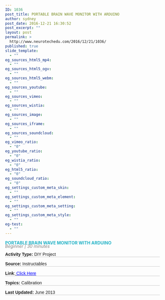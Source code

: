 ```yaml
---
ID: 1036
post_title: PORTABLE BRAIN WAVE MONITOR WITH ARDUINO
author: sydney
post_date: 2016-12-21 16:30:52
post_excerpt: ""
layout: post
permalink: >
  http://www.neurotechedu.com/2016/12/21/1036/
published: true
slide_template:
  - ""
eg_sources_html5_mp4:
  - ""
eg_sources_html5_ogv:
  - ""
eg_sources_html5_webm:
  - ""
eg_sources_youtube:
  - ""
eg_sources_vimeo:
  - ""
eg_sources_wistia:
  - ""
eg_sources_image:
  - ""
eg_sources_iframe:
  - ""
eg_sources_soundcloud:
  - ""
eg_vimeo_ratio:
  - "0"
eg_youtube_ratio:
  - "0"
eg_wistia_ratio:
  - "0"
eg_html5_ratio:
  - "0"
eg_soundcloud_ratio:
  - "0"
eg_settings_custom_meta_skin:
  - ""
eg_settings_custom_meta_element:
  - ""
eg_settings_custom_meta_setting:
  - ""
eg_settings_custom_meta_style:
  - ""
eg-test:
  - ""
---
```

<h4 style="text-align: left; color: #23b2c6; text-transform: uppercase; margin-top: 0; margin-bottom: -0.2em;">Portable Brain Wave monitor with Arduino</h4>
&nbsp;
<h6 style="margin-top: -1.4em; margin-bottom: -0.8em; color: grey;">Beginner | 30 minutes</h6>
&nbsp;
<p style="font-family: 'arial'; margin-top: 0.3em; border-bottom: 1px solid #c4c4c4;"><strong>Activity Type:</strong> DIY Project</p>
<p style="font-family: 'arial'; margin-top: 0.2em; border-bottom: 1px solid #c4c4c4;"><strong>Source:</strong> Instructables</p>
<p style="font-family: 'arial'; margin-top: 0.2em; border-bottom: 1px solid #c4c4c4;"><strong>Link</strong>:<a href="http://www.instructables.com/id/Mini-Arduino-Portable-EEG-Brain-Wave-Monitor-/" target="blank"> <span style="color: blue; text-decoration: underline;">Click Here</span></a></p>
<p style="font-family: 'arial'; margin-top: 0.2em; border-bottom: 1px solid #c4c4c4;"><strong>Topics:</strong> Calibration</p>
<p style="font-family: 'arial'; margin-top: 0.2em; border-bottom: 1px solid #c4c4c4;"><strong>Last Updated:</strong> June 2013</p>